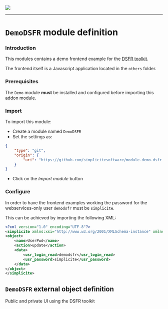 <!--
 ___ _            _ _    _ _    __
/ __(_)_ __  _ __| (_)__(_) |_ /_/
\__ \ | '  \| '_ \ | / _| |  _/ -_)
|___/_|_|_|_| .__/_|_\__|_|\__\___|
            |_| 
-->
![](https://platform.simplicite.io//logos/logo250.png)
* * *

`DemoDSFR` module definition
============================

### Introduction

This modules contains a demo frontend example
for the [DSFR toolkit](https://www.systeme-de-design.gouv.fr).

The frontend itself is a Javascript application located in the `others` folder.

### Prerequisites

The `Demo` module **must** be installed and configured before importing this addon module.

### Import

To import this module:

- Create a module named `DemoDSFR`
- Set the settings as:

```json
{
	"type": "git",
	"origin": {
		"uri": "https://github.com/simplicitesoftware/module-demo-dsfr.git"
	}
}
```

- Click on the _Import module_ button

### Configure

In order to have the frontend examples working the password for the
webservices-only user `demodsfr` must be `simplicite`.

This can be achieved by importing the following XML:

```xml
<?xml version="1.0" encoding="UTF-8"?>
<simplicite xmlns:xsi="http://www.w3.org/2001/XMLSchema-instance" xmlns="http://www.simplicite.fr/base" xsi:schemaLocation="http://www.simplicite.fr/base https://www.simplicite.io/resources/schemas/base.xsd">
<object>
	<name>UserPwd</name>
	<action>update</action>
	<data>
		<usr_login_read>demodsfr</usr_login_read>
		<usr_password>simplicite</usr_password>
	</data>
</object>
</simplicite>
```

`DemoDSFR` external object definition
-------------------------------------

Public and private UI using the DSFR toolkit


